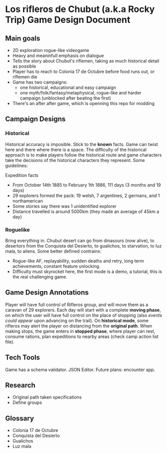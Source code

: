 Los rifleros de Chubut (a.k.a Rocky Trip) Game Design Document
==============================================================

## Main goals
- 2D exploration rogue-like videogame
- Heavy and meaninfull emphasis on dialogue
- Tells the story about Chubut's riflemen, taking as much historical detail as possible
- Player has to reach to Colonia 17 de Octubre before food runs out, or riflemen die
- Game has two campaigns: 
    - one historical, educational and easy campaign 
    - one myth/folk/fantasy/metaphysical, rogue-like and harder campaign (unblocked after beating the first)
- There's an after after game, which is openning this repo for modding

## Campaign Designs

### Historical
Historical accuracy is imposible. Stick to the **known** facts. Game can twist here and there where there is a space. The difficulty of the historical approach is to make players follow the historical route and game characters take the decisions of the historical characters they represent. Some guidelines:

Expedition facts
- From October 14th 1885 to February 1th 1886, 111 days (3 months and 19 days)
- 29 explorers formed the pack: 19 welsh, 7 argentines, 2 germans, and 1 northamerican
- Some stories say there was 1 unidentified explorer
- Distance travelled is around 5000km (they made an average of 45km a day)

### Roguelike
Bring everything in. Chubut desert can go from dinasours (now alive), to desertors from the Conquista del Desierto, to gualichos, to starvation, to luz mala, to aliens. Some better defined contrains:
- Rogue-like AF, replayability, sudden deaths and retry, long term achievements, constant feature unlocking.
- Difficulty must skyrocket here, the first mode is a demo, a tutorial, this is the real challenging game.

## Game Design Annotations
Player will have full control of Rifleros group, and will move them as a caravan of 29 explorers. Each day will start with a complete **moving phase**, on which the user will have full control on the place of stopping (also _events could appear_ upon advancing on the trail). On **historical mode**, some rifleros may alert the player on distancing from the **original path**. When making stops, the game enters in **stopped phase**, where player can rest, consume rations, plan expeditions to nearby areas (check camp action list file).

## Tech Tools
Game has a schema validator. JSON Editor. Future plans: encounter app.

## Research
- Original path taken specifications
- Define groups

## Glossary
- Colonia 17 de Octubre
- Conquista del Desierto
- Gualichos
- Luz mala